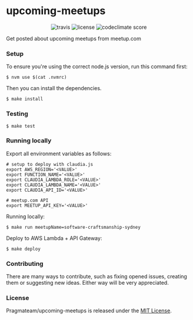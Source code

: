 # upcoming-meetups

<p align="center">
  <img src="https://img.shields.io/travis/Pragmateam/upcoming-meetups.svg" alt="travis">
  <img src="https://img.shields.io/github/license/Pragmateam/upcoming-meetups.svg" alt="license">
  <img src="https://img.shields.io/codeclimate/github/Pragmateam/upcoming-meetups.svg" alt="codeclimate score">
</p>

Get posted about upcoming meetups from meetup.com

### Setup

To ensure you're using the correct node.js version, run this command first:

```
$ nvm use $(cat .nvmrc)
```

Then you can install the dependencies.

```
$ make install
```

### Testing

```
$ make test
```

### Running locally

Export all environment variables as follows:

```
# setup to deploy with claudia.js
export AWS_REGION='<VALUE>'
export FUNCTION_NAME='<VALUE>'
export CLAUDIA_LAMBDA_ROLE='<VALUE>'
export CLAUDIA_LAMBDA_NAME='<VALUE>'
export CLAUDIA_API_ID='<VALUE>'

# meetup.com API
export MEETUP_API_KEY='<VALUE>'
```

Running locally:

```
$ make run meetupName=software-craftsmanship-sydney
```

Deploy to AWS Lambda + API Gateway:

```
$ make deploy
```

### Contributing

There are many ways to contribute, such as fixing opened issues, creating them
or suggesting new ideas.
Either way will be very appreciated.

### License

Pragmateam/upcoming-meetups is released under the [MIT License](http://www.opensource.org/licenses/MIT).

